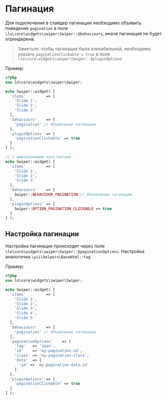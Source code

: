# Пагинация

Для подключения в слайдер пагинации необходимо объявить поведение `pagination` в поле `\lo\core\widgets\swiper\Swiper::$behaviours`, иначе пагинация не будет отрендерена.

> Заметьте: чтобы пагинация была кликабельной, необходимо указать `paginationClickable = true` 
  в поле `\lo\core\widgets\swiper\Swiper::$pluginOptions`

Пример:

```PHP
<?php
use lo\core\widgets\swiper\Swiper;

echo Swiper::widget( [
  'items'         => [
    'Slide 1',
    'Slide 2',
    'Slide 3'
  ],
  'behaviours'    => [
    'pagination' // Объявление пагинации
  ],
  'pluginOptions' => [
    'paginationClickable' => true
  ]
] );

// С именованными константами
echo Swiper::widget( [
  'items'         => [
    'Slide 1',
    'Slide 2',
    'Slide 3'
  ],
  'behaviours'    => [
    Swiper::BEHAVIOUR_PAGINATION // Объявление пагинации
  ],
  'pluginOptions' => [
    Swiper::OPTION_PAGINATION_CLICKABLE => true
  ]
] );
```

## Настройка пагинации

Настройка пагинации происходит через поле `\lo\core\widgets\swiper\Swiper::$paginationOptions`. Настройка аналогична `\yii\helpers\BaseHtml::tag`

Пример:

```PHP
<?php
use lo\core\widgets\swiper\Swiper;

echo Swiper::widget( [
  'items'         => [
    'Slide 1',
    'Slide 2',
    'Slide 3',
    'Slide 4',
    'Slide 5'
  ],
  'behaviours'    => [
    'pagination' // Объявление пагинации
  ],
  'paginationOptions'    => [
    'tag'   => 'span',
    'id'    => 'my-pagination-id',
    'class' => 'my-pagination-class',
    'data'  => [
      'id' => 'my-pagination-data-id'
    ]
  ],
  'pluginOptions' => [
    'paginationClickable' => true
  ]
] );
```

